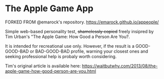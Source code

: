 The Apple Game App
==================

FORKED FROM @emarock's repository. 
https://emarock.github.io/appeople/

Simple web-based personality test, ~~shamelessly copied~~ freely
insipred by Tim Urban's "The Apple Game: How Good a Person Are You?. 



It is intended for recreational use only. However, if the result is a
GOOD-GOOD-BAD or BAD-GOOD-BAD profile, warning your closest ones and
seeking professional help is probaly worth considering.

Tim's original article is available here:
https://waitbutwhy.com/2013/08/the-apple-game-how-good-person-are-you.html
